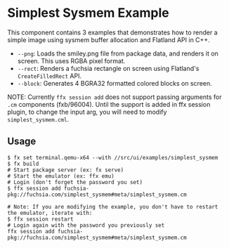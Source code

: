 # Simplest Sysmem Example

This component contains 3 examples that demonstrates how to render a simple image using sysmem buffer allocation and Flatland API in C++.

* `--png`: Loads the smiley.png file from package data, and renders it on screen. This uses RGBA pixel format.
* `--rect`: Renders a fuchsia rectangle on screen using Flatland's `CreateFilledRect` API.
* `--block`: Generates 4 BGRA32 formatted colored blocks on screen.

NOTE: Currently `ffx session add` does not support passing arguments for `.cm` components (fxb/96004). Until the support is added in ffx session plugin, to change the input arg, you will need to modify `simplest_sysmem.cml`.

## Usage

```shell
$ fx set terminal.qemu-x64 --with //src/ui/examples/simplest_sysmem
$ fx build
# Start package server (ex: fx serve)
# Start the emulator (ex: ffx emu)
# Login (don't forget the password you set)
$ ffx session add fuchsia-pkg://fuchsia.com/simplest_sysmem#meta/simplest_sysmem.cm

# Note: If you are modifying the example, you don't have to restart the emulator, iterate with:
$ ffx session restart
# Login again with the password you previously set
ffx session add fuchsia-pkg://fuchsia.com/simplest_sysmem#meta/simplest_sysmem.cm
```
